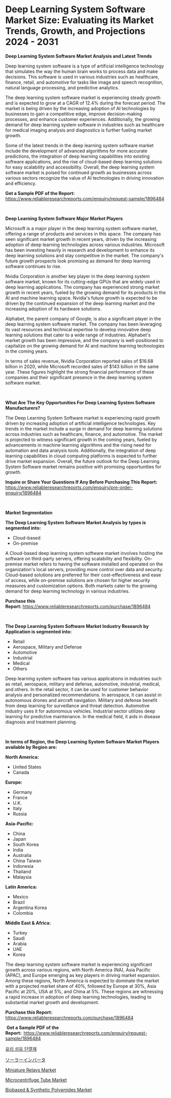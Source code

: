 <p><h1>Deep Learning System Software Market Size: Evaluating its Market Trends, Growth, and Projections 2024 - 2031</h1></p><p><strong>Deep Learning System Software Market Analysis and Latest Trends</strong></p>
<p><p>Deep learning system software is a type of artificial intelligence technology that simulates the way the human brain works to process data and make decisions. This software is used in various industries such as healthcare, finance, retail, and automotive for tasks like image and speech recognition, natural language processing, and predictive analytics.</p><p>The deep learning system software market is experiencing steady growth and is expected to grow at a CAGR of 12.4% during the forecast period. The market is being driven by the increasing adoption of AI technologies by businesses to gain a competitive edge, improve decision-making processes, and enhance customer experiences. Additionally, the growing demand for deep learning system software in industries such as healthcare for medical imaging analysis and diagnostics is further fueling market growth.</p><p>Some of the latest trends in the deep learning system software market include the development of advanced algorithms for more accurate predictions, the integration of deep learning capabilities into existing software applications, and the rise of cloud-based deep learning solutions for easy scalability and accessibility. Overall, the deep learning system software market is poised for continued growth as businesses across various sectors recognize the value of AI technologies in driving innovation and efficiency.</p></p>
<p><strong>Get a Sample PDF of the Report:&nbsp;</strong> <a href="https://www.reliableresearchreports.com/enquiry/request-sample/1896484">https://www.reliableresearchreports.com/enquiry/request-sample/1896484</a></p>
<p>&nbsp;</p>
<p><strong>Deep Learning System Software Major Market Players</strong></p>
<p><p>Microsoft is a major player in the deep learning system software market, offering a range of products and services in this space. The company has seen significant market growth in recent years, driven by the increasing adoption of deep learning technologies across various industries. Microsoft has been investing heavily in research and development to enhance its deep learning solutions and stay competitive in the market. The company's future growth prospects look promising as demand for deep learning software continues to rise.</p><p>Nvidia Corporation is another key player in the deep learning system software market, known for its cutting-edge GPUs that are widely used in deep learning applications. The company has experienced strong market growth in recent years, fueled by the growing demand for its products in the AI and machine learning space. Nvidia's future growth is expected to be driven by the continued expansion of the deep learning market and the increasing adoption of its hardware solutions.</p><p>Alphabet, the parent company of Google, is also a significant player in the deep learning system software market. The company has been leveraging its vast resources and technical expertise to develop innovative deep learning solutions that cater to a wide range of industries. Alphabet's market growth has been impressive, and the company is well-positioned to capitalize on the growing demand for AI and machine learning technologies in the coming years.</p><p>In terms of sales revenue, Nvidia Corporation reported sales of $16.68 billion in 2020, while Microsoft recorded sales of $143 billion in the same year. These figures highlight the strong financial performance of these companies and their significant presence in the deep learning system software market.</p></p>
<p>&nbsp;</p>
<p><strong>What Are The Key Opportunities For Deep Learning System Software Manufacturers?</strong></p>
<p><p>The Deep Learning System Software market is experiencing rapid growth driven by increasing adoption of artificial intelligence technologies. Key trends in the market include a surge in demand for deep learning solutions across industries such as healthcare, finance, and automotive. The market is projected to witness significant growth in the coming years, fueled by advancements in machine learning algorithms and the rising need for automation and data analysis tools. Additionally, the integration of deep learning capabilities in cloud computing platforms is expected to further drive market expansion. Overall, the future outlook for the Deep Learning System Software market remains positive with promising opportunities for growth.</p></p>
<p><strong>Inquire or Share Your Questions If Any Before Purchasing This Report:</strong> <a href="https://www.reliableresearchreports.com/enquiry/pre-order-enquiry/1896484">https://www.reliableresearchreports.com/enquiry/pre-order-enquiry/1896484</a></p>
<p>&nbsp;</p>
<p><strong>Market Segmentation</strong></p>
<p><strong>The Deep Learning System Software Market Analysis by types is segmented into:</strong></p>
<p><ul><li>Cloud-based</li><li>On-premise</li></ul></p>
<p><p>A Cloud-based deep learning system software market involves hosting the software on third-party servers, offering scalability and flexibility. On-premise market refers to having the software installed and operated on the organization's local servers, providing more control over data and security. Cloud-based solutions are preferred for their cost-effectiveness and ease of access, while on-premise solutions are chosen for higher security measures and customization options. Both markets cater to the growing demand for deep learning technology in various industries.</p></p>
<p><strong>Purchase this Report:&nbsp;</strong><a href="https://www.reliableresearchreports.com/purchase/1896484">https://www.reliableresearchreports.com/purchase/1896484</a></p>
<p>&nbsp;</p>
<p><strong>The Deep Learning System Software Market Industry Research by Application is segmented into:</strong></p>
<p><ul><li>Retail</li><li>Aerospace, Military and Defense</li><li>Automotive</li><li>Industrial</li><li>Medical</li><li>Others</li></ul></p>
<p><p>Deep learning system software has various applications in industries such as retail, aerospace, military and defense, automotive, industrial, medical, and others. In the retail sector, it can be used for customer behavior analysis and personalized recommendations. In aerospace, it can assist in autonomous drones and aircraft navigation. Military and defense benefit from deep learning for surveillance and threat detection. Automotive industry uses it for autonomous vehicles. Industrial sector utilizes deep learning for predictive maintenance. In the medical field, it aids in disease diagnosis and treatment planning.</p></p>
<p>&nbsp;</p>
<p><strong>In terms of Region, the Deep Learning System Software Market Players available by Region are:</strong></p>
<p>
    <p> <strong> North America: </strong>
        <ul>
            <li>United States</li>
            <li>Canada</li>
        </ul>
        </p> 
    <p> <strong> Europe: </strong>
        <ul>
            <li>Germany</li>
            <li>France</li>
            <li>U.K.</li>
            <li>Italy</li>
            <li>Russia</li>
        </ul>
        </p> 
    <p> <strong> Asia-Pacific: </strong>
        <ul>
            <li>China</li>
            <li>Japan</li>
            <li>South Korea</li>
            <li>India</li>
            <li>Australia</li>
            <li>China Taiwan</li>
            <li>Indonesia</li>
            <li>Thailand</li>
            <li>Malaysia</li>
        </ul>
        </p> 
    <p> <strong> Latin America: </strong>
        <ul>
            <li>Mexico</li>
            <li>Brazil</li>
            <li>Argentina Korea</li>
            <li>Colombia</li>
        </ul>
        </p> 
    <p> <strong> Middle East & Africa: </strong>
        <ul>
            <li>Turkey</li>
            <li>Saudi</li>
            <li>Arabia</li>
            <li>UAE</li>
            <li>Korea</li>
        </ul>
    </p>
    </p>
<p><p>The deep learning system software market is experiencing significant growth across various regions, with North America (NA), Asia Pacific (APAC), and Europe emerging as key players in driving market expansion. Among these regions, North America is expected to dominate the market with a projected market share of 40%, followed by Europe at 30%, Asia Pacific at 20%, USA at 5%, and China at 5%. These regions are witnessing a rapid increase in adoption of deep learning technologies, leading to substantial market growth and development.</p></p>
<p><strong>Purchase this Report: </strong><a href="https://www.reliableresearchreports.com/purchase/1896484">https://www.reliableresearchreports.com/purchase/1896484</a></p>
<p>&nbsp;<strong>Get a Sample PDF of the Report:&nbsp;&nbsp;</strong><a href="https://www.reliableresearchreports.com/enquiry/request-sample/1896484">https://www.reliableresearchreports.com/enquiry/request-sample/1896484</a></p>
<p><strong></strong></p>
<p><p><a href="https://medium.com/@sherrillcrooksxa8i18ucf2m/%EC%9C%A0%EB%A6%AC%EC%84%AC%EC%9C%A0-%EC%A0%88%EC%97%B0%EC%9E%AC-%EC%8B%9C%EC%9E%A5-%EC%A0%90%EC%9C%A0%EC%9C%A8-%EB%B3%80%EB%8F%99-%EB%B0%8F-%EC%8B%9C%EC%9E%A5-%EC%84%B1%EC%9E%A5-%ED%8A%B8%EB%A0%8C%EB%93%9C-2024%EB%85%84-2031%EB%85%84-843008027ea1">유리 섬유 단열재</a></p><p><a href="https://medium.com/@tariqzafar00/%E5%A4%AA%E9%99%BD%E5%85%89%E3%82%A4%E3%83%B3%E3%83%90%E3%83%BC%E3%82%BF%E3%83%BC%E5%B8%82%E5%A0%B4%E3%81%AE%E8%A6%8F%E6%A8%A1%E3%81%A8%E5%B8%82%E5%A0%B4%E5%8B%95%E5%90%91-%E5%AE%8C%E5%85%A8%E3%81%AA%E7%94%A3%E6%A5%AD%E6%A6%82%E8%A6%81-2024%E5%B9%B4%E3%81%8B%E3%82%892031%E5%B9%B4-fa5be6d2d70f">ソーラーインバータ</a></p><p><a href="https://fuschia-pecorino-a6d.notion.site/Miniature-Relays-Market-Dynamics-2024-2031-Also-about-Its-Market-Trends-Projections-and-Opportuni-b7a115ff52754f2e8c405bf28aaba2a8">Miniature Relays Market</a></p><p><a href="https://five-trouble-98a.notion.site/Microcentrifuge-Tube-Market-Research-Report-Reveals-The-Latest-Trends-And-Opportunities-of-this-Mark-c451d1ec0fe0452b9e843e511e44ec41">Microcentrifuge Tube Market</a></p><p><a href="https://view.publitas.com/reportprime-1/biobased-synthetic-polyamides-market-a-comprehensive-report-of-its-market-share-growth-trends-2024-2031/">Biobased & Synthetic Polyamides Market</a></p></p>